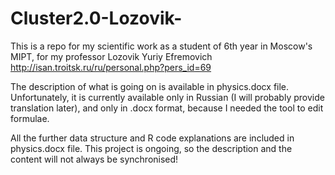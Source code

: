 Cluster2.0-Lozovik-
===================

This is a repo for my scientific work as a student of 6th year in Moscow's MIPT, for my professor Lozovik Yuriy Efremovich http://isan.troitsk.ru/ru/personal.php?pers_id=69

The description of what is going on is available in physics.docx file. Unfortunately, it is currently available only in Russian (I will probably provide translation later), and only in .docx format, because I needed the tool to edit formulae.

All the further data structure and R code explanations are included in physics.docx file.
This project is ongoing, so the description and the content will not always be synchronised!
